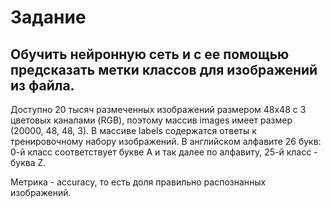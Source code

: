 # Задание
## Обучить нейронную сеть и с ее помощью предсказать метки классов для изображений из файла.

Доступно 20 тысяч размеченных изображений размером 48x48 с 3 цветовых каналами (RGB), поэтому массив images имеет размер (20000, 48, 48, 3). В массиве labels содержатся ответы к тренировочному набору изображений. В английском алфавите 26 букв: 0-й класс соответствует букве А и так далее по алфавиту, 25-й класс - буква Z.

Метрика - accuracy, то есть доля правильно распознанных изображений.
